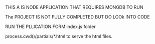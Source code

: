 THIS A IS NODE APPLICATION THAT REQUIRES MONGDB TO RUN

The PROJECT IS NOT FULLY COMPLETED BUT DO LOOk INTO CODE

RUN THE PLLICATION FORM index.js folder

process.cwd()/partials/*.html to serve the html files.

